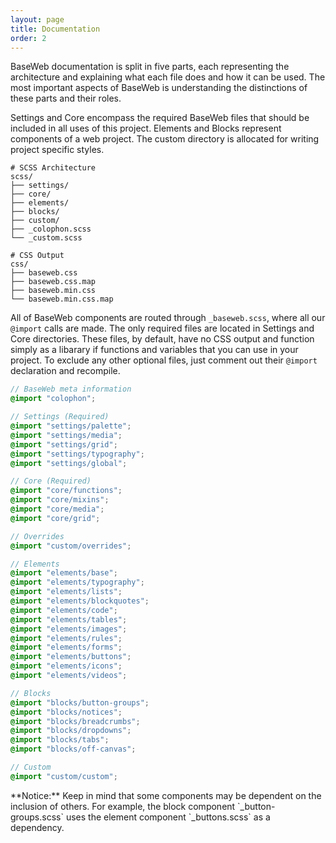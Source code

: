 ```yaml
---
layout: page
title: Documentation
order: 2
---
```


BaseWeb documentation is split in five parts, each representing the architecture and explaining what each file does and how it can be used. The most important aspects of BaseWeb is understanding the distinctions of these parts and their roles.

Settings and Core encompass the required BaseWeb files that should be included in all uses of this project. Elements and Blocks represent components of a web project. The custom directory is allocated for writing project specific styles.

```
# SCSS Architecture
scss/
├── settings/
├── core/
├── elements/
├── blocks/
├── custom/
├── _colophon.scss
└── _custom.scss

# CSS Output
css/
├── baseweb.css
├── baseweb.css.map
├── baseweb.min.css
└── baseweb.min.css.map
```

All of BaseWeb components are routed through `_baseweb.scss`, where all our `@import` calls are made. The only required files are located in Settings and Core directories. These files, by default, have no CSS output and function simply as a libarary if functions and variables that you can use in your project. To exclude any other optional files, just comment out their `@import` declaration and recompile.

``` scss
// BaseWeb meta information
@import "colophon";

// Settings (Required)
@import "settings/palette";
@import "settings/media";
@import "settings/grid";
@import "settings/typography";
@import "settings/global";

// Core (Required)
@import "core/functions";
@import "core/mixins";
@import "core/media";
@import "core/grid";

// Overrides
@import "custom/overrides";

// Elements
@import "elements/base";
@import "elements/typography";
@import "elements/lists";
@import "elements/blockquotes";
@import "elements/code";
@import "elements/tables";
@import "elements/images";
@import "elements/rules";
@import "elements/forms";
@import "elements/buttons";
@import "elements/icons";
@import "elements/videos";

// Blocks
@import "blocks/button-groups";
@import "blocks/notices";
@import "blocks/breadcrumbs";
@import "blocks/dropdowns";
@import "blocks/tabs";
@import "blocks/off-canvas";

// Custom
@import "custom/custom";
```

<div class="notice yellow" markdown="1">
**Notice:** Keep in mind that some components may be dependent on the inclusion of others. For example, the block component `_button-groups.scss` uses the element component `_buttons.scss` as a dependency.
</div>
